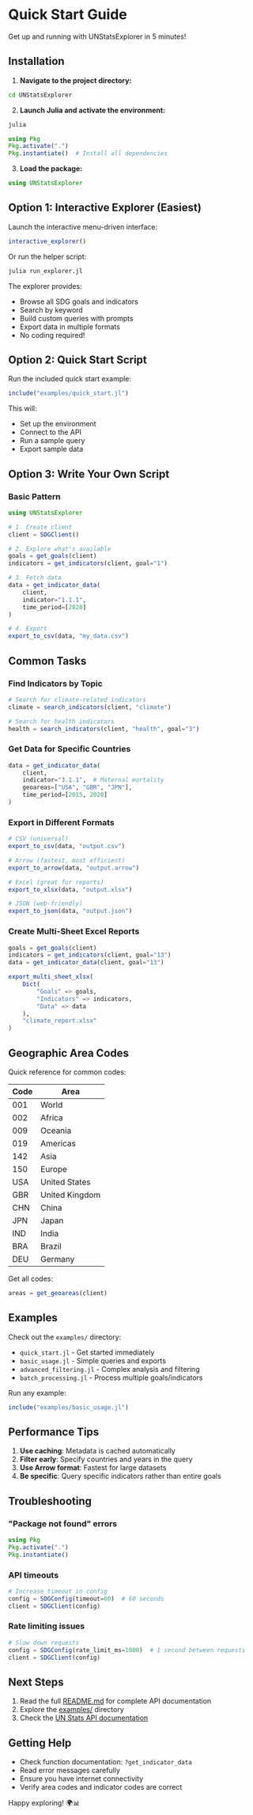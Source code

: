# Quick Start Guide

Get up and running with UNStatsExplorer in 5 minutes!

## Installation

1. **Navigate to the project directory:**
```bash
cd UNStatsExplorer
```

2. **Launch Julia and activate the environment:**
```bash
julia
```

```julia
using Pkg
Pkg.activate(".")
Pkg.instantiate()  # Install all dependencies
```

3. **Load the package:**
```julia
using UNStatsExplorer
```

## Option 1: Interactive Explorer (Easiest)

Launch the interactive menu-driven interface:

```julia
interactive_explorer()
```

Or run the helper script:
```bash
julia run_explorer.jl
```

The explorer provides:
- Browse all SDG goals and indicators
- Search by keyword
- Build custom queries with prompts
- Export data in multiple formats
- No coding required!

## Option 2: Quick Start Script

Run the included quick start example:

```julia
include("examples/quick_start.jl")
```

This will:
- Set up the environment
- Connect to the API
- Run a sample query
- Export sample data

## Option 3: Write Your Own Script

### Basic Pattern

```julia
using UNStatsExplorer

# 1. Create client
client = SDGClient()

# 2. Explore what's available
goals = get_goals(client)
indicators = get_indicators(client, goal="1")

# 3. Fetch data
data = get_indicator_data(
    client,
    indicator="1.1.1",
    time_period=[2020]
)

# 4. Export
export_to_csv(data, "my_data.csv")
```

## Common Tasks

### Find Indicators by Topic

```julia
# Search for climate-related indicators
climate = search_indicators(client, "climate")

# Search for health indicators
health = search_indicators(client, "health", goal="3")
```

### Get Data for Specific Countries

```julia
data = get_indicator_data(
    client,
    indicator="3.1.1",  # Maternal mortality
    geoareas=["USA", "GBR", "JPN"],
    time_period=[2015, 2020]
)
```

### Export in Different Formats

```julia
# CSV (universal)
export_to_csv(data, "output.csv")

# Arrow (fastest, most efficient)
export_to_arrow(data, "output.arrow")

# Excel (great for reports)
export_to_xlsx(data, "output.xlsx")

# JSON (web-friendly)
export_to_json(data, "output.json")
```

### Create Multi-Sheet Excel Reports

```julia
goals = get_goals(client)
indicators = get_indicators(client, goal="13")
data = get_indicator_data(client, goal="13")

export_multi_sheet_xlsx(
    Dict(
        "Goals" => goals,
        "Indicators" => indicators,
        "Data" => data
    ),
    "climate_report.xlsx"
)
```

## Geographic Area Codes

Quick reference for common codes:

| Code | Area |
|------|------|
| 001 | World |
| 002 | Africa |
| 009 | Oceania |
| 019 | Americas |
| 142 | Asia |
| 150 | Europe |
| USA | United States |
| GBR | United Kingdom |
| CHN | China |
| JPN | Japan |
| IND | India |
| BRA | Brazil |
| DEU | Germany |

Get all codes:
```julia
areas = get_geoareas(client)
```

## Examples

Check out the `examples/` directory:

- `quick_start.jl` - Get started immediately
- `basic_usage.jl` - Simple queries and exports
- `advanced_filtering.jl` - Complex analysis and filtering
- `batch_processing.jl` - Process multiple goals/indicators

Run any example:
```julia
include("examples/basic_usage.jl")
```

## Performance Tips

1. **Use caching**: Metadata is cached automatically
2. **Filter early**: Specify countries and years in the query
3. **Use Arrow format**: Fastest for large datasets
4. **Be specific**: Query specific indicators rather than entire goals

## Troubleshooting

### "Package not found" errors
```julia
using Pkg
Pkg.activate(".")
Pkg.instantiate()
```

### API timeouts
```julia
# Increase timeout in config
config = SDGConfig(timeout=60)  # 60 seconds
client = SDGClient(config)
```

### Rate limiting issues
```julia
# Slow down requests
config = SDGConfig(rate_limit_ms=1000)  # 1 second between requests
client = SDGClient(config)
```

## Next Steps

1. Read the full [README.md](README.md) for complete API documentation
2. Explore the [examples/](examples/) directory
3. Check the [UN Stats API documentation](https://unstats.un.org/sdgapi/swagger/)

## Getting Help

- Check function documentation: `?get_indicator_data`
- Read error messages carefully
- Ensure you have internet connectivity
- Verify area codes and indicator codes are correct

Happy exploring! 🌍📊
